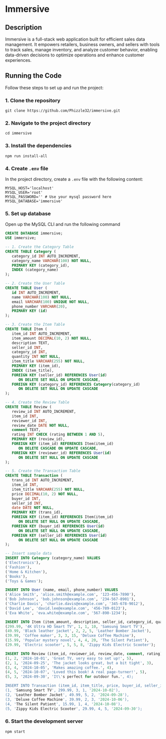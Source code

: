 # Immersive

## Description
Immersive is a full-stack web application built for efficient sales data management. It empowers retailers, business owners, and sellers with tools to track sales, manage inventory, and analyze customer behavior,
enabling data-driven decisions to optimize operations and enhance customer experiences.

## Running the Code
Follow these steps to set up and run the project:
### 1. Clone the repository
`git clone https://github.com/Phizzle32/immersive.git`
### 2. Navigate to the project directory
`cd immersive`
### 3. Install the dependencies
`npm run install-all`
### 4. Create `.env` file
In the project directory, create a `.env` file with the following content:
```
MYSQL_HOST='localhost'
MYSQL_USER='root'
MYSQL_PASSWORD='' # Use your mysql password here
MYSQL_DATABASE='immersive'
```
### 5. Set up database
Open up the MySQL CLI and run the following command
```sql
CREATE DATABASE immersive; 
USE immersive; 

-- 1. Create the Category Table 
CREATE TABLE Category ( 
   category_id INT AUTO_INCREMENT,
   category_name VARCHAR(100) NOT NULL,
   PRIMARY KEY (category_id), 
   INDEX (category_name) 
); 

-- 2. Create the User Table 
CREATE TABLE User (
   id INT AUTO_INCREMENT,
   name VARCHAR(100) NOT NULL,
   email VARCHAR(100) UNIQUE NOT NULL,
   phone_number VARCHAR(20),
   PRIMARY KEY (id) 
); 

-- 3. Create the Item Table 
CREATE TABLE Item (
   item_id INT AUTO_INCREMENT,
   item_amount DECIMAL(10, 2) NOT NULL,
   description TEXT,
   seller_id INT, 
   category_id INT,
   quantity INT NOT NULL,
   item_title VARCHAR(255) NOT NULL,
   PRIMARY KEY (item_id),
   INDEX (item_title),
   FOREIGN KEY (seller_id) REFERENCES User(id) 
      ON DELETE SET NULL ON UPDATE CASCADE, 
   FOREIGN KEY (category_id) REFERENCES Category(category_id)
      ON DELETE SET NULL ON UPDATE CASCADE
); 

-- 4. Create the Review Table 
CREATE TABLE Review (
   review_id INT AUTO_INCREMENT,
   item_id INT,
   reviewer_id INT,
   review_date DATE NOT NULL,
   comment TEXT,
   rating INT CHECK (rating BETWEEN 1 AND 5),
   PRIMARY KEY (review_id), 
   FOREIGN KEY (item_id) REFERENCES Item(item_id) 
      ON DELETE CASCADE ON UPDATE CASCADE,
   FOREIGN KEY (reviewer_id) REFERENCES User(id) 
      ON DELETE SET NULL ON UPDATE CASCADE
); 

-- 5. Create the Transaction Table 
CREATE TABLE Transaction (
   trans_id INT AUTO_INCREMENT,
   item_id INT,
   item_title VARCHAR(255) NOT NULL,
   price DECIMAL(10, 2) NOT NULL,
   buyer_id INT,
   seller_id INT,
   date DATE NOT NULL,
   PRIMARY KEY (trans_id),
   FOREIGN KEY (item_id) REFERENCES Item(item_id) 
      ON DELETE SET NULL ON UPDATE CASCADE,
   FOREIGN KEY (buyer_id) REFERENCES User(id) 
      ON DELETE SET NULL ON UPDATE CASCADE,
   FOREIGN KEY (seller_id) REFERENCES User(id) 
      ON DELETE SET NULL ON UPDATE CASCADE
);

-- Insert sample data
INSERT INTO Category (category_name) VALUES 
('Electronics'), 
('Fashion'), 
('Home & Kitchen'), 
('Books'), 
('Toys & Games');

INSERT INTO User (name, email, phone_number) VALUES 
('Alice Smith', 'alice.smith@example.com', '123-456-7890'),
('Bob Johnson', 'bob.johnson@example.com', '234-567-8901'),
('Charlie Davis', 'charlie.davis@example.com', '345-678-9012'),
('David Lee', 'david.lee@example.com', '456-789-0123'),
('Eva White', 'eva.white@example.com', '567-890-1234');

INSERT INTO Item (item_amount, description, seller_id, category_id, quantity, item_title) VALUES 
(299.99, '4K Ultra HD Smart TV', 1, 1, 10, 'Samsung Smart TV'),
(49.99, 'Black leather jacket', 2, 2, 5, 'Leather Bomber Jacket'),
(39.99, 'Coffee maker', 3, 3, 15, 'Deluxe Coffee Machine'),
(15.99, 'Popular mystery novel', 4, 4, 20, 'The Silent Patient'),
(29.99, 'Electric scooter', 5, 5, 8, 'Zippy Kids Electric Scooter');

INSERT INTO Review (item_id, reviewer_id, review_date, comment, rating) VALUES 
(1, 2, '2024-10-01', 'Great TV, very easy to set up!', 5),
(2, 1, '2024-09-25', 'The jacket looks great, but a bit tight', 3),
(3, 4, '2024-10-05', 'Makes amazing coffee.', 4),
(4, 5, '2024-10-07', 'Loved this book! A real page-turner!', 5),
(5, 3, '2024-09-30', 'It\'s perfect for outdoor fun.', 4);

INSERT INTO Transaction (item_id, item_title, price, buyer_id, seller_id, date) VALUES
(1, 'Samsung Smart TV', 299.99, 3, 1, '2024-10-02'),
(2, 'Leather Bomber Jacket', 49.99, 5, 2, '2024-09-28'),
(3, 'Deluxe Coffee Machine', 39.99, 2, 3, '2024-10-06'),
(4, 'The Silent Patient', 15.99, 1, 4, '2024-10-08'),
(5, 'Zippy Kids Electric Scooter', 29.99, 4, 5, '2024-09-30');
```
### 6. Start the development server
`npm start`

